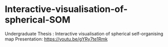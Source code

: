# Interactive-visualisation-of-spherical-SOM
Undergraduate Thesis : Interactive visualisation of spherical self-organising map
Presentation: https://youtu.be/gYRy7te1Rmk


